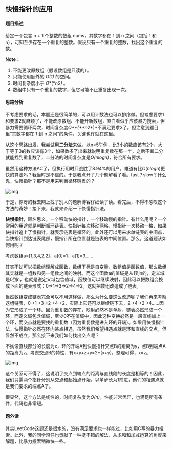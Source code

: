 ## 快慢指针的应用

#### **题目描述**

给定一个包含 n + 1 个整数的数组 nums，其数字都在 1 到 n 之间（包括 1 和 n），可知至少存在一个重复的整数。假设只有一个重复的整数，找出这个重复的数。

**Note：**

1. 不能更改原数组（假设数组是只读的）。
2. 只能使用额外的 *O(1)* 的空间。
3. 时间复杂度小于 *O**(**n*2*)* 。
4. 数组中只有一个重复的数字，但它可能不止重复出现一次。



#### **思路分析**

不考虑要求的话，本题还是很简单的，可以用计数法也可以排序做。但考虑要求1和要求2就麻烦了，不能改原数组、不能开新数组，直白看似乎应该暴力搜索，但暴力需要循环两次，时间复杂度*O**(**n*2*)*不满足要求3了。但注意到题目里“其数字都在 1 到 n 之间”的条件，关键也许就在这里。



从这个思路出发，我尝试用**二分法**来做。以n=5举例，比3小的数应该有2个，大于等于3的数应该有3个，如果数多了出来就说明重复数在那一半，之后不断二分就能找到重复数了，二分法的时间复杂度是*O(nlogn)*，符合所有要求。



虽然用这种方法AC了，但执行用时只战胜了8.94%的用户。难道有比*O*(*nlogn*)更快的算法吗？我当时是不信的。于是我点开了几个题解看了看。fast？slow？什么鬼，快慢指针？那不是用来判断循环链表的？

![img](https://mmbiz.qpic.cn/mmbiz_jpg/NKpIj6RCKSJ4Qia0IMYicO3CgATAXyp9DCRTVFzaBYeq4AfjBCu3qOFZibYRa8goicKSLU0YU9XsTQ74EdpKjkxBew/640?wx_fmt=jpeg&tp=webp&wxfrom=5&wx_lazy=1&wx_co=1)

于是，惊讶的我去网上找了别人的题解博客仔细读了读。看完后，不得不感叹这个方法的奇妙！接下来，我就来介绍一下快慢指针法。



**快慢指针**，顾名思义，一个移动快的指针，一个移动慢的指针。有什么用呢？一个常用的用途就是判断循环链表。快指针每次移动两格，慢指针一次移动一格，如果快指针追上了慢指针，就表示链表是循环的。此外还可以用来求单链表的中间点，当快指针到达链表尾部，慢指针所在位置就是链表的中间位置。那么，这道题该如何用呢？



考虑数组a=[1,3,4,2,2]，a[0]=1，a[1]=3……

其实不妨可以把数组理解成函数，数组下标是自变量，数组值是函数值，那么数组其实就是一组数和另一组数之间的映射。而这个函数a的值域是从1到n的，定义域是0到n，也就是说定义域包含值域，函数值可以继续映射，因此可以把数组变换成下面的链表形式：0->1->3->2->4->2。这就把数组改造成了链表。



当然数组变成链表完全可以不用这样做，那么为什么要这么改造呢？我们再来考察这组链表，0->1->3->2->4->2，实际上它还可以继续链下去，2->4->2->4……因为它形成了一个环。因为重复数的存在，映射必然不是单射，链表必然形成一个环，而定义域包含值域，至少0不在值域中，因此这种变换必然是一段直线加上一个环，而交点就是要找的重复数（因为重复数是进入环的开端）。如果用快慢指针法，快慢指针必然在环内某点相遇，虽然我们希望相遇点就是环和直线的交点，但显然不成立，那么接下来我们如何找出交点呢？



不妨设直线部分的长度为x，环的开端A到快慢指针交点B的距离为y，点B到端点A的距离为z。考虑交点B的特性，有x+y+z+y=2*(x+y)，整理可得，x=z。

![img](https://mmbiz.qpic.cn/mmbiz_png/NKpIj6RCKSJ4Qia0IMYicO3CgATAXyp9DCa6VSuCEJzxApibDPsh1H5rZYw3ATq8EOM0YUBjZNibBDjAia2wt4Pn8wQ/640?wx_fmt=png&tp=webp&wxfrom=5&wx_lazy=1&wx_co=1)

这个关系可不得了，这说明了交点到端点的距离与直线段的长度是相等的！因此，我们只需两个指针分别从交点和起始点开始，以单步长为1前进，他们的相遇点就是我们要求的端点A了。



很显然，这个方法是线性的，时间复杂度为*O(n)*，性能非常优异，也满足所有条件，代码也非常短。



#### **题外话**

其实LeetCode这题还是很水的，没有满足要求也一样能过，比如用C写的暴力搜索。此外，我的同学鸡仔也贡献了一种挺不错的解法，从求和和加减运算的角度来解题，比暴力搜索稍微快一些。
